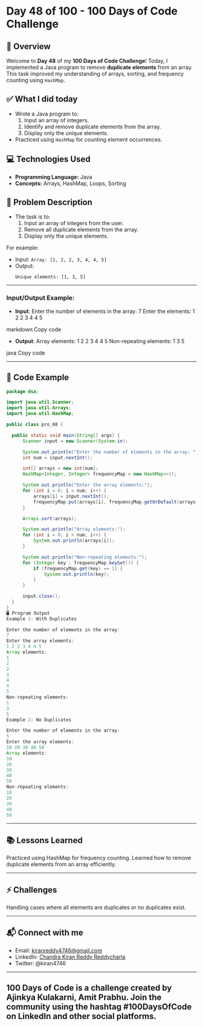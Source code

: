 # Day 48 of 100 - 100 Days of Code Challenge

## 📝 Overview
Welcome to **Day 48** of my **100 Days of Code Challenge**! Today, I implemented a Java program to remove **duplicate elements** from an array. This task improved my understanding of arrays, sorting, and frequency counting using `HashMap`.

## ✅ What I did today
- Wrote a Java program to:
  1. Input an array of integers.
  2. Identify and remove duplicate elements from the array.
  3. Display only the unique elements.
- Practiced using `HashMap` for counting element occurrences.

## 💻 Technologies Used
- **Programming Language:** Java
- **Concepts:** Arrays, HashMap, Loops, Sorting

## 📖 Problem Description
- The task is to:
  1. Input an array of integers from the user.
  2. Remove all duplicate elements from the array.
  3. Display only the unique elements.

For example:
  - Input: `Array: [1, 2, 2, 3, 4, 4, 5]`
  - Output:
    ```
    Unique elements: [1, 3, 5]
    ```

---

### Input/Output Example:

- **Input**:
Enter the number of elements in the array: 7 Enter the elements: 1 2 2 3 4 4 5

markdown
Copy code
- **Output**:
Array elements: 1 2 2 3 4 4 5 Non-repeating elements: 1 3 5

java
Copy code

---

## 📝 Code Example

```java
package dsa;

import java.util.Scanner;
import java.util.Arrays;
import java.util.HashMap;

public class pro_68 {

  public static void main(String[] args) {
      Scanner input = new Scanner(System.in);

      System.out.println("Enter the number of elements in the array: ");
      int num = input.nextInt();

      int[] arrays = new int[num];
      HashMap<Integer, Integer> frequencyMap = new HashMap<>();

      System.out.println("Enter the array elements:");
      for (int i = 0; i < num; i++) {
          arrays[i] = input.nextInt();
          frequencyMap.put(arrays[i], frequencyMap.getOrDefault(arrays[i], 0) + 1);
      }

      Arrays.sort(arrays);

      System.out.println("Array elements:");
      for (int i = 0; i < num; i++) {
          System.out.println(arrays[i]);
      }

      System.out.println("Non-repeating elements:");
      for (Integer key : frequencyMap.keySet()) {
          if (frequencyMap.get(key) == 1) {
              System.out.println(key);
          }
      }

      input.close();
  }
}
🖥️ Program Output
Example 1: With Duplicates

Enter the number of elements in the array: 
7
Enter the array elements: 
1 2 2 3 4 4 5
Array elements:
1
2
2
3
4
4
5
Non-repeating elements:
1
3
5
Example 2: No Duplicates

Enter the number of elements in the array: 
5
Enter the array elements: 
10 20 30 40 50
Array elements:
10
20
30
40
50
Non-repeating elements:
10
20
30
40
50
```
---
## 📚 Lessons Learned
Practiced using HashMap for frequency counting.
Learned how to remove duplicate elements from an array efficiently.

---
## ⚡ Challenges
Handling cases where all elements are duplicates or no duplicates exist.

---
## 📬 Connect with me
- Email: kiranreddy4746@gmail.com
- LinkedIn: [Chandra Kiran Reddy Reddycharla](https://www.linkedin.com/in/chandra-kiran-reddy-reddycharla-a9a746230/)
- Twitter: @kiran4746

---
## 100 Days of Code is a challenge created by Ajinkya Kulakarni, Amit Prabhu. Join the community using the hashtag #100DaysOfCode on LinkedIn and other social platforms.
